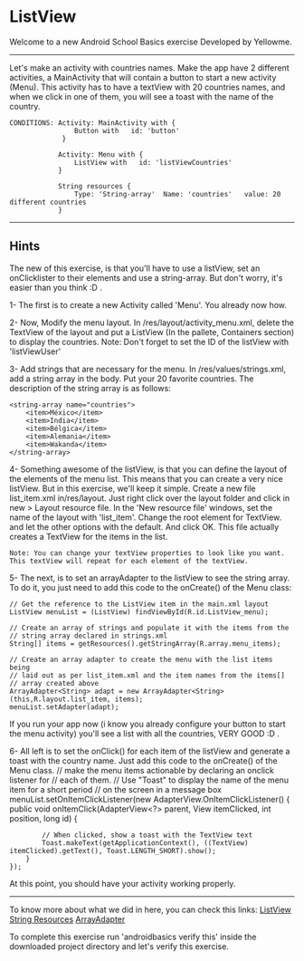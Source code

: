 # ListView

Welcome to a new Android School Basics exercise
Developed by Yellowme.

----------------------------------------------------------------------
Let's make an activity with countries names.
Make the app have 2 different activities, a MainActivity that will contain a button to start a new activity (Menu).
This activity has to have a textView with 20 countries names, and when we click in one of them, you will see a toast
with the name of the country.

    CONDITIONS: Activity: MainActivity with {
                    Button with   id: 'button'
                 }

                Activity: Menu with {
                    ListView with   id: 'listViewCountries'
                }

                String resources {
                    Type: 'String-array'  Name: 'countries'   value: 20 different countries
                }

----------------------------------------------------------------------

## Hints

The new of this exercise, is that you'll have to use a listView, set an onClicklister to their elements
and use a string-array. But don't worry, it's easier than you think :D .

1- The first is to create a new Activity called 'Menu'. You already now how.

2- Now, Modify the menu layout. In /res/layout/activity_menu.xml, delete the TextView of the layout
and put a ListView (In the pallete, Containers section) to display the countries.
    Note: Don't forget to set the ID of the listView with 'listViewUser'


3- Add strings that are necessary for the menu. In /res/values/strings.xml, add a string
array in the <resources> body. Put your 20 favorite countries.
The description of the string array is as follows:

    <string-array name="countries">
        <item>México</item>
        <item>India</item>
        <item>Bélgica</item>
        <item>Alemania</item>
        <item>Wakanda</item>
    </string-array>

4- Something awesome of the listView, is that you can define the layout of the elements of the menu list.
This means that you can create a very nice listView. But in this exercise, we'll keep it simple.
Create a new file list_item.xml in/res/layout. Just right click over the layout folder and click in
new > Layout resource file. In the 'New resource file' windows, set the name of the layout with 'list_item'.
Change the root element for TextView. and let the other options with the default. And click OK.
This file actually creates a TextView for the items in the list.

    Note: You can change your textView properties to look like you want.
    This textView will repeat for each element of the textView.


5- The next, is to set an arrayAdapter to the listView to see the string array.
To do it, you just need to add this code to the onCreate() of the Menu class:
    
    // Get the reference to the ListView item in the main.xml layout
    ListView menuList = (ListView) findViewById(R.id.ListView_menu);

    // Create an array of strings and populate it with the items from the
    // string array declared in strings.xml
    String[] items = getResources().getStringArray(R.array.menu_items);

    // Create an array adapter to create the menu with the list items being
    // laid out as per list_item.xml and the item names from the items[]
    // array created above
    ArrayAdapter<String> adapt = new ArrayAdapter<String>(this,R.layout.list_item, items);
    menuList.setAdapter(adapt);

If you run your app now (i know you already configure your button to start the menu activity)
you'll see a list with all the countries, VERY GOOD :D .


6- All left is to set the onClick() for each item of the listView and generate a toast with the country name.
Just add this code to the onCreate() of the Menu class.
    // make the menu items actionable by declaring an onclick listener for
    // each of them.
    // Use "Toast" to display the name of the menu item for a short period
    // on the screen in a message box
    menuList.setOnItemClickListener(new AdapterView.OnItemClickListener() {
        public void onItemClick(AdapterView<?> parent, View itemClicked, int position, long id) {

            // When clicked, show a toast with the TextView text
            Toast.makeText(getApplicationContext(), ((TextView) itemClicked).getText(), Toast.LENGTH_SHORT).show();
        }
    });


At this point, you should have your activity working properly.

----------------------------------------------------------------------
To know more about what we did in here, you can check this links:
    [ListView](https://goo.gl/uhdfst)
    [String Resources](https://goo.gl/xJTHQo)
    [ArrayAdapter](https://goo.gl/4dnYtS)


To complete this exercise run 'androidbasics verify this' inside the downloaded project directory and let's verify this exercise.




